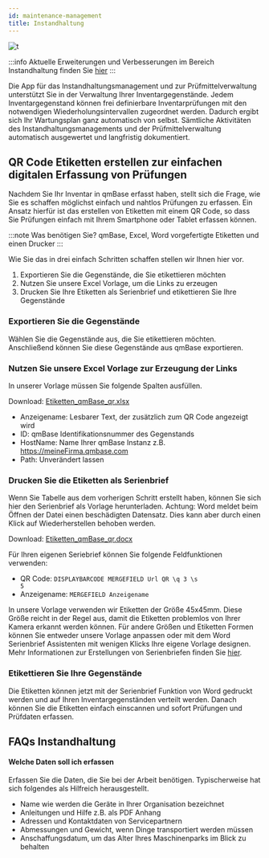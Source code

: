 ```yaml
---
id: maintenance-management
title: Instandhaltung
---
```


![t](https://caqadmin.blob.core.windows.net/public-screenshots/All%20Integration%20Specs/MaintenanceManagement.png)

:::info Aktuelle Erweiterungen und Verbesserungen im Bereich Instandhaltung finden Sie [hier](/blog/tags/instandhaltung)
:::

Die App für das Instandhaltungsmanagement und zur Prüfmittelverwaltung unterstützt Sie in der Verwaltung Ihrer Inventargegenstände. Jedem Inventargegenstand können frei definierbare Inventarprüfungen mit den notwendigen Wiederholungsintervallen zugeordnet werden. Dadurch ergibt sich Ihr Wartungsplan ganz automatisch von selbst. Sämtliche Aktivitäten des Instandhaltungsmanagements und der Prüfmittelverwaltung automatisch ausgewertet und langfristig dokumentiert.

## QR Code Etiketten erstellen zur einfachen digitalen Erfassung von Prüfungen

Nachdem Sie Ihr Inventar in qmBase erfasst haben, stellt sich die Frage, wie Sie es schaffen möglichst einfach und nahtlos Prüfungen zu erfassen.
Ein Ansatz hierfür ist das erstellen von Etiketten mit einem QR Code, so dass Sie Prüfungen einfach mit Ihrem Smartphone oder Tablet erfassen können.

:::note Was benötigen Sie?
qmBase, Excel, Word vorgefertigte Etiketten und einen Drucker
:::

Wie Sie das in drei einfach Schritten schaffen stellen wir Ihnen hier vor.

1. Exportieren Sie die Gegenstände, die Sie etikettieren möchten
2. Nutzen Sie unsere Excel Vorlage, um die Links zu erzeugen
3. Drucken Sie Ihre Etiketten als Serienbrief und etikettieren Sie Ihre Gegenstände

### Exportieren Sie die Gegenstände

Wählen Sie die Gegenstände aus, die Sie etikettieren möchten. Anschließend können Sie diese Gegenstände aus qmBase exportieren.

### Nutzen Sie unsere Excel Vorlage zur Erzeugung der Links

In unserer Vorlage müssen Sie folgende Spalten ausfüllen.

Download: [Etiketten_qmBase_qr.xlsx](./../assets/Etiketten_qmBase_qr.xlsx)

- Anzeigename: Lesbarer Text, der zusätzlich zum QR Code angezeigt wird
- ID: qmBase Identifikationsnummer des Gegenstands
- HostName: Name Ihrer qmBase Instanz z.B. https://meineFirma.qmbase.com
- Path: Unverändert lassen

### Drucken Sie die Etiketten als Serienbrief

Wenn Sie Tabelle aus dem vorherigen Schritt erstellt haben, können Sie sich hier den Serienbrief als Vorlage herunterladen. Achtung: Word meldet beim Öffnen der Datei einen beschädigten Datensatz. Dies kann aber durch einen Klick auf Wiederherstellen behoben werden.

Download: [Etiketten_qmBase_qr.docx](./../assets/Etiketten_qmBase_qr.docx)

Für Ihren eigenen Seriebrief können Sie folgende Feldfunktionen verwenden:

- QR Code: <code>DISPLAYBARCODE MERGEFIELD Url QR \q 3 \s 5</code>
- Anzeigename: <code>MERGEFIELD Anzeigename</code>

In unsere Vorlage verwenden wir Etiketten der Größe 45x45mm. Diese Größe reicht in der Regel aus, damit die Etiketten problemlos von Ihrer Kamera erkannt werden können. Für andere Größen und Etiketten Formen können Sie entweder unsere Vorlage anpassen oder mit dem Word Serienbrief Assistenten mit wenigen Klicks Ihre eigene Vorlage designen. Mehr Informationen zur Erstellungen von Serienbriefen finden Sie [hier](https://www.google.de/search?q=office+serienbrief+erstellen).

### Etikettieren Sie Ihre Gegenstände

Die Etiketten können jetzt mit der Serienbrief Funktion von Word gedruckt werden und auf Ihren Inventargegenständen verteilt werden. Danach können Sie die Etiketten einfach einscannen und sofort Prüfungen und Prüfdaten erfassen.

## FAQs Instandhaltung

#### Welche Daten soll ich erfassen

Erfassen Sie die Daten, die Sie bei der Arbeit benötigen. Typischerweise hat sich folgendes als Hilfreich herausgestellt.

- Name wie werden die Geräte in Ihrer Organisation bezeichnet
- Anleitungen und Hilfe z.B. als PDF Anhang
- Adressen und Kontaktdaten von Servicepartnern
- Abmessungen und Gewicht, wenn Dinge transportiert werden müssen
- Anschaffungsdatum, um das Alter Ihres Maschinenparks im Blick zu behalten
